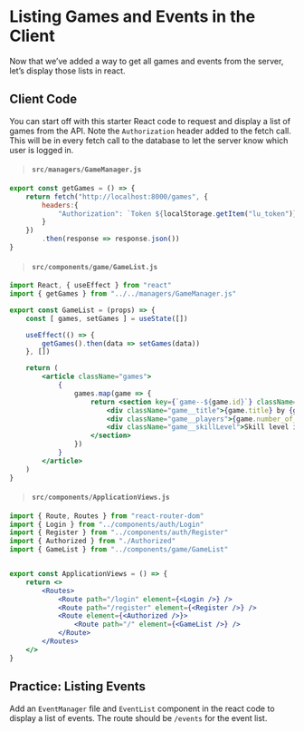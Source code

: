 # Listing Games and Events in the Client
Now that we’ve added a way to get all games and events from the server, let’s display those lists in react.

## Client Code

You can start off with this starter React code to request and display a list of games from the API. Note the `Authorization` header added to the fetch call. This will be in every fetch call to the database to let the server know which user is logged in.

> #### `src/managers/GameManager.js`

```jsx
export const getGames = () => {
    return fetch("http://localhost:8000/games", {
        headers:{
            "Authorization": `Token ${localStorage.getItem("lu_token")}`
        }
    })
        .then(response => response.json())
}
```

> #### `src/components/game/GameList.js`

```jsx
import React, { useEffect } from "react"
import { getGames } from "../../managers/GameManager.js"

export const GameList = (props) => {
    const [ games, setGames ] = useState([])

    useEffect(() => {
        getGames().then(data => setGames(data))
    }, [])

    return (
        <article className="games">
            {
                games.map(game => {
                    return <section key={`game--${game.id}`} className="game">
                        <div className="game__title">{game.title} by {game.maker}</div>
                        <div className="game__players">{game.number_of_players} players needed</div>
                        <div className="game__skillLevel">Skill level is {game.skill_level}</div>
                    </section>
                })
            }
        </article>
    )
}
```

> #### `src/components/ApplicationViews.js`

```jsx
import { Route, Routes } from "react-router-dom"
import { Login } from "../components/auth/Login"
import { Register } from "../components/auth/Register"
import { Authorized } from "./Authorized"
import { GameList } from "../components/game/GameList"


export const ApplicationViews = () => {
    return <>
        <Routes>
            <Route path="/login" element={<Login />} />
            <Route path="/register" element={<Register />} />
            <Route element={<Authorized />}>
                <Route path="/" element={<GameList />} />
            </Route>
        </Routes>
    </>
}
```

## Practice: Listing Events
Add an `EventManager` file and `EventList` component in the react code to display a list of events. The route should be `/events` for the event list. 

